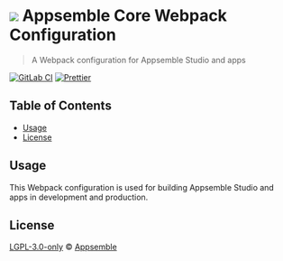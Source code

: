 # ![](https://gitlab.com/appsemble/appsemble/-/raw/0.32.1-test.15/config/assets/logo.svg) Appsemble Core Webpack Configuration

> A Webpack configuration for Appsemble Studio and apps

[![GitLab CI](https://gitlab.com/appsemble/appsemble/badges/0.32.1-test.15/pipeline.svg)](https://gitlab.com/appsemble/appsemble/-/releases/0.32.1-test.15)
[![Prettier](https://img.shields.io/badge/code_style-prettier-ff69b4.svg)](https://prettier.io)

## Table of Contents

- [Usage](#usage)
- [License](#license)

## Usage

This Webpack configuration is used for building Appsemble Studio and apps in development and
production.

## License

[LGPL-3.0-only](https://gitlab.com/appsemble/appsemble/-/blob/0.32.1-test.15/LICENSE.md) ©
[Appsemble](https://appsemble.com)
